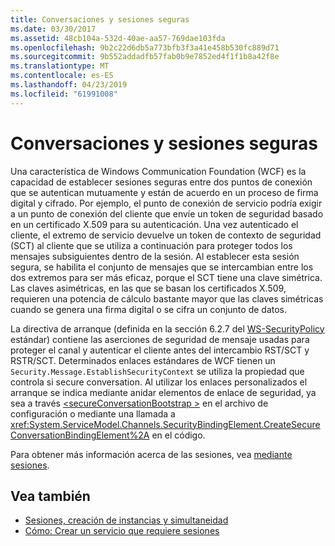 ```yaml
---
title: Conversaciones y sesiones seguras
ms.date: 03/30/2017
ms.assetid: 48cb104a-532d-40ae-aa57-769dae103fda
ms.openlocfilehash: 9b2c22d6db5a773bfb3f3a41e458b530fc889d71
ms.sourcegitcommit: 9b552addadfb57fab0b9e7852ed4f1f1b8a42f8e
ms.translationtype: MT
ms.contentlocale: es-ES
ms.lasthandoff: 04/23/2019
ms.locfileid: "61991008"
---
```

# <a name="secure-conversations-and-secure-sessions"></a>Conversaciones y sesiones seguras
Una característica de Windows Communication Foundation (WCF) es la capacidad de establecer sesiones seguras entre dos puntos de conexión que se autentican mutuamente y están de acuerdo en un proceso de firma digital y cifrado. Por ejemplo, el punto de conexión de servicio podría exigir a un punto de conexión del cliente que envíe un token de seguridad basado en un certificado X.509 para su autenticación. Una vez autenticado el cliente, el extremo de servicio devuelve un token de contexto de seguridad (SCT) al cliente que se utiliza a continuación para proteger todos los mensajes subsiguientes dentro de la sesión. Al establecer esta sesión segura, se habilita el conjunto de mensajes que se intercambian entre los dos extremos para ser más eficaz, porque el SCT tiene una clave simétrica. Las claves asimétricas, en las que se basan los certificados X.509, requieren una potencia de cálculo bastante mayor que las claves simétricas cuando se genera una firma digital o se cifra un conjunto de datos.  
  
 La directiva de arranque (definida en la sección 6.2.7 del [WS-SecurityPolicy](https://go.microsoft.com/fwlink/?LinkId=99817) estándar) contiene las aserciones de seguridad de mensaje usadas para proteger el canal y autenticar el cliente antes del intercambio RST/SCT y RSTR/SCT. Determinados enlaces estándares de WCF tienen un `Security.Message.EstablishSecurityContext` se utiliza la propiedad que controla si secure conversation. Al utilizar los enlaces personalizados el arranque se indica mediante anidar elementos de enlace de seguridad, ya sea a través [ \<secureConversationBootstrap >](../../../../docs/framework/configure-apps/file-schema/wcf/secureconversationbootstrap.md) en el archivo de configuración o mediante una llamada a <xref:System.ServiceModel.Channels.SecurityBindingElement.CreateSecureConversationBindingElement%2A> en el código.  
  
 Para obtener más información acerca de las sesiones, vea [mediante sesiones](../../../../docs/framework/wcf/using-sessions.md).  
  
## <a name="see-also"></a>Vea también

- [Sesiones, creación de instancias y simultaneidad](../../../../docs/framework/wcf/feature-details/sessions-instancing-and-concurrency.md)
- [Cómo: Crear un servicio que requiere sesiones](../../../../docs/framework/wcf/feature-details/how-to-create-a-service-that-requires-sessions.md)
